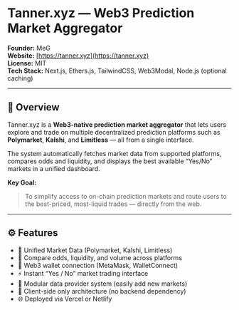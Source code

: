# Tanner.xyz — Web3 Prediction Market Aggregator

**Founder:** MeG  
**Website:** [https://tanner.xyz](https://tanner.xyz)  
**License:** MIT  
**Tech Stack:** Next.js, Ethers.js, TailwindCSS, Web3Modal, Node.js (optional caching)

---

## 🧠 Overview

Tanner.xyz is a **Web3-native prediction market aggregator** that lets users explore and trade on multiple decentralized prediction platforms such as **Polymarket**, **Kalshi**, and **Limitless** — all from a single interface.

The system automatically fetches market data from supported platforms, compares odds and liquidity, and displays the best available “Yes/No” markets in a unified dashboard.

**Key Goal:**  
> To simplify access to on-chain prediction markets and route users to the best-priced, most-liquid trades — directly from the web.

---

## ⚙️ Features

- 🔮 Unified Market Data (Polymarket, Kalshi, Limitless)  
- 💸 Compare odds, liquidity, and volume across platforms  
- 🦊 Web3 wallet connection (MetaMask, WalletConnect)  
- ⚡ Instant “Yes / No” market trading interface  
- 🧩 Modular data provider system (easily add new markets)  
- 🔐 Client-side only architecture (no backend dependency)  
- 🌐 Deployed via Vercel or Netlify
